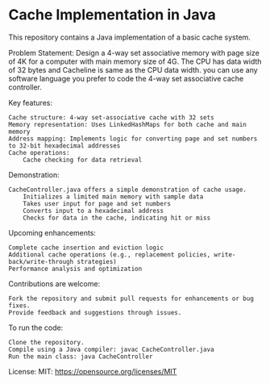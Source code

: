 # Cache Implementation in Java

This repository contains a Java implementation of a basic cache system.

Problem Statement:
Design a 4-way set associative memory with page size of 4K for a computer with main memory size of 4G. The CPU has data width of 32 bytes and Cacheline is same as the CPU data width. you can use any software language you prefer to code the 4-way set associative cache controller. 

Key features:

    Cache structure: 4-way set-associative cache with 32 sets
    Memory representation: Uses LinkedHashMaps for both cache and main memory
    Address mapping: Implements logic for converting page and set numbers to 32-bit hexadecimal addresses
    Cache operations:
        Cache checking for data retrieval

Demonstration:

    CacheController.java offers a simple demonstration of cache usage.
        Initializes a limited main memory with sample data
        Takes user input for page and set numbers
        Converts input to a hexadecimal address
        Checks for data in the cache, indicating hit or miss

Upcoming enhancements:

    Complete cache insertion and eviction logic
    Additional cache operations (e.g., replacement policies, write-back/write-through strategies)
    Performance analysis and optimization

Contributions are welcome:

    Fork the repository and submit pull requests for enhancements or bug fixes.
    Provide feedback and suggestions through issues.

To run the code:

    Clone the repository.
    Compile using a Java compiler: javac CacheController.java
    Run the main class: java CacheController

License: MIT: https://opensource.org/licenses/MIT
